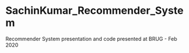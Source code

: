 # SachinKumar_Recommender_System
Recommender System presentation and code presented at BRUG - Feb 2020
